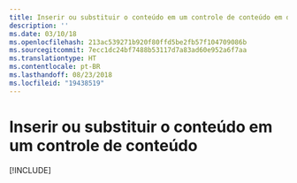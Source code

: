 ```yaml
---
title: Inserir ou substituir o conteúdo em um controle de conteúdo em documentos do Word
description: ''
ms.date: 03/10/18
ms.openlocfilehash: 213ac539271b920f80ffd5be2fb57f104709086b
ms.sourcegitcommit: 7ecc1dc24bf7488b53117d7a83ad60e952a6f7aa
ms.translationtype: HT
ms.contentlocale: pt-BR
ms.lasthandoff: 08/23/2018
ms.locfileid: "19438519"
---
```

# <a name="insert-or-replace-content-in-a-content-control"></a>Inserir ou substituir o conteúdo em um controle de conteúdo

[!INCLUDE[](../includes/word-tutorial-content-control.md)]
